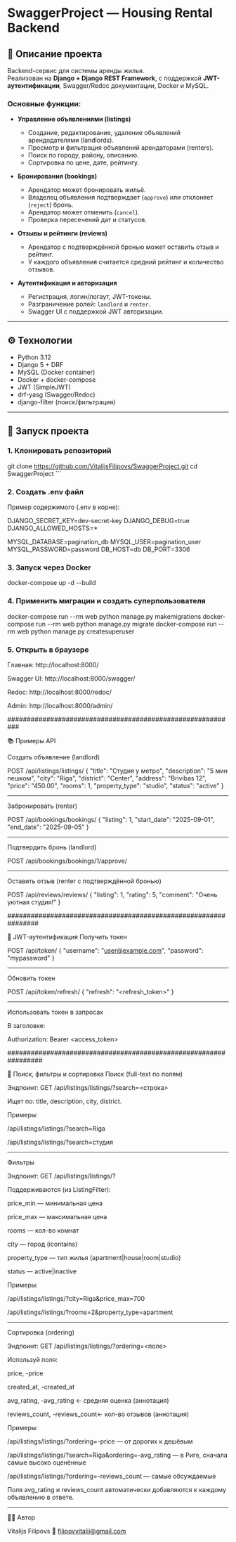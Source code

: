 # SwaggerProject — Housing Rental Backend

## 📌 Описание проекта
Backend-сервис для системы аренды жилья.  
Реализован на **Django + Django REST Framework**, с поддержкой **JWT-аутентификации**, Swagger/Redoc документации, Docker и MySQL.

### Основные функции:
- **Управление объявлениями (listings)**  
  - Создание, редактирование, удаление объявлений арендодателями (landlords).  
  - Просмотр и фильтрация объявлений арендаторами (renters).  
  - Поиск по городу, району, описанию.  
  - Сортировка по цене, дате, рейтингу.  

- **Бронирования (bookings)**  
  - Арендатор может бронировать жильё.  
  - Владелец объявления подтверждает (`approve`) или отклоняет (`reject`) бронь.  
  - Арендатор может отменить (`cancel`).  
  - Проверка пересечений дат и статусов.  

- **Отзывы и рейтинги (reviews)**  
  - Арендатор с подтверждённой бронью может оставить отзыв и рейтинг.  
  - У каждого объявления считается средний рейтинг и количество отзывов.  

- **Аутентификация и авторизация**  
  - Регистрация, логин/логаут, JWT-токены.  
  - Разграничение ролей: `landlord` и `renter`.  
  - Swagger UI с поддержкой JWT авторизации.  

---

## ⚙️ Технологии
- Python 3.12  
- Django 5 + DRF  
- MySQL (Docker container)  
- Docker + docker-compose  
- JWT (SimpleJWT)  
- drf-yasg (Swagger/Redoc)  
- django-filter (поиск/фильтрация)  

---

## 🚀 Запуск проекта

### 1. Клонировать репозиторий

git clone https://github.com/VitalijsFilipovs/SwaggerProject.git
cd SwaggerProject ```


### 2. Создать .env файл

Пример содержимого (.env в корне):

DJANGO_SECRET_KEY=dev-secret-key
DJANGO_DEBUG=true
DJANGO_ALLOWED_HOSTS=*

MYSQL_DATABASE=pagination_db
MYSQL_USER=pagination_user
MYSQL_PASSWORD=password
DB_HOST=db
DB_PORT=3306


### 3. Запуск через Docker

docker-compose up -d --build


### 4. Применить миграции и создать суперпользователя

docker-compose run --rm web python manage.py makemigrations
docker-compose run --rm web python manage.py migrate
docker-compose run --rm web python manage.py createsuperuser


### 5. Открыть в браузере

Главная: http://localhost:8000/

Swagger UI: http://localhost:8000/swagger/

Redoc: http://localhost:8000/redoc/

Admin: http://localhost:8000/admin/

###########################################################

📚 Примеры API

Создать объявление (landlord)

POST /api/listings/listings/
{
  "title": "Студия у метро",
  "description": "5 мин пешком",
  "city": "Riga",
  "district": "Center",
  "address": "Brivibas 12",
  "price": "450.00",
  "rooms": 1,
  "property_type": "studio",
  "status": "active"
}

--------

Забронировать (renter)

POST /api/bookings/bookings/
{
  "listing": 1,
  "start_date": "2025-09-01",
  "end_date": "2025-09-05"
}

--------

Подтвердить бронь (landlord)

POST /api/bookings/bookings/1/approve/

--------

Оставить отзыв (renter с подтверждённой бронью)

POST /api/reviews/reviews/
{
  "listing": 1,
  "rating": 5,
  "comment": "Очень уютная студия!"
}

################################################################

🔑 JWT-аутентификация
Получить токен

POST /api/token/
{
  "username": "user@example.com",
  "password": "mypassword"
}

---------

Обновить токен

POST /api/token/refresh/
{
  "refresh": "<refresh_token>"
}

----------

Использовать токен в запросах

В заголовке:

Authorization: Bearer <access_token>

#################################################################

🔎 Поиск, фильтры и сортировка
Поиск (full-text по полям)

Эндпоинт:
GET /api/listings/listings/?search=<строка>

Ищет по: title, description, city, district.

Примеры:

/api/listings/listings/?search=Riga

/api/listings/listings/?search=студия

-------------------------------------------------------------

Фильтры

Эндпоинт:
GET /api/listings/listings/?<filters>

Поддерживаются (из ListingFilter):

price_min — минимальная цена

price_max — максимальная цена

rooms — кол-во комнат

city — город (icontains)

property_type — тип жилья (apartment|house|room|studio)

status — active|inactive

Примеры:

/api/listings/listings/?city=Riga&price_max=700

/api/listings/listings/?rooms=2&property_type=apartment

--------------------------------------------------------

Сортировка (ordering)

Эндпоинт:
GET /api/listings/listings/?ordering=<поле>

Используй поля:

price, -price

created_at, -created_at

avg_rating, -avg_rating ← средняя оценка (аннотация)

reviews_count, -reviews_count← кол-во отзывов (аннотация)

Примеры:

/api/listings/listings/?ordering=-price — от дорогих к дешёвым

/api/listings/listings/?search=Riga&ordering=-avg_rating — в Риге, сначала самые высоко оценённые

/api/listings/listings/?ordering=-reviews_count — самые обсуждаемые

Поля avg_rating и reviews_count автоматически добавляются к каждому объявлению в ответе.

--------------------------------------------------------------------

👨‍💻 Автор

Vitalijs Filipovs
📧 filipovvitalij@gmail.com


